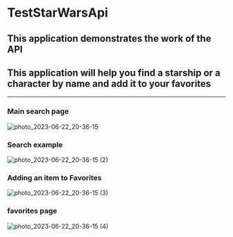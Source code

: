 # **TestStarWarsApi**

## This application demonstrates the work of the API 
## This application will help you find a starship or a character by name and add it to your favorites

_____


### Main search page
![photo_2023-06-22_20-36-15](https://github.com/foru12/TestStarWarsApi/assets/72025140/4ea99959-f95f-4381-b34b-1508ba73b23b)

###





### Search example
![photo_2023-06-22_20-36-15 (2)](https://github.com/foru12/TestStarWarsApi/assets/72025140/932efd19-cd55-4d56-b7b0-5e423acbf517)

### Adding an item to Favorites
![photo_2023-06-22_20-36-15 (3)](https://github.com/foru12/TestStarWarsApi/assets/72025140/4406ca55-1512-42ba-84fd-d7814d948550)


### favorites page
![photo_2023-06-22_20-36-15 (4)](https://github.com/foru12/TestStarWarsApi/assets/72025140/fa14a79f-651e-466a-9118-932bb1f436ca)


